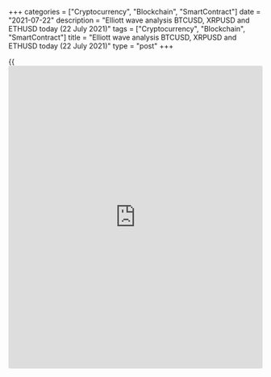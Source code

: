 +++
categories = ["Cryptocurrency", "Blockchain", "SmartContract"]
date = "2021-07-22"
description = "Elliott wave analysis BTCUSD, XRPUSD and ETHUSD today (22 July 2021)"
tags = ["Cryptocurrency", "Blockchain", "SmartContract"]
title = "Elliott wave analysis BTCUSD, XRPUSD and ETHUSD today (22 July 2021)"
type = "post"
+++

{{<iframe id="large-banner" src="https://www.bounty.group/#slide=13.0" width="100%" height="600" scrolling="no" style="border: 0px solid rgb(216, 221, 230); border-radius: 3px;">}}

2021-07-22

2021-07-22

Short-term forecast for BTCUSD, XRPUSD and ETHUSD 22.07.2021Roman Onegin

I welcome my readers!

I have prepared a short-term cryptocurrency forecast based on Elliott
wave analysis of Bitcoin, Ripple, and Ethereum. I offer entry signals to
trade each cryptocurrency.

The cryptocurrency pairs covered in the article should be rising, it is
relevant to enter long trades.

The article covers the following subjects:

##  **Elliott wave Bitcoin analysis**

The BTCUSD continues forming a global simple zigzag, with the corrective
wave [B] developing inside as a double zigzag (W)-(X)-(Y). The bearish
wave (X) must have completed as a triple zigzag. Therefore, the price
should be rising in the final motive wave (Y) to a level above 34700.00.
Sub-wave X finished at this level earlier. One could enter buy trades in
the current situation.

### Trading plan for [BTCUSD][1] today:

Buy 31970.50, TP 34700.00

* * *

##  **Elliott wave Ripple analysis**

The XRPUSD market is forming a new upwave as a double zigzag W-X-Y. Sub-
wave W completed as a simple zigzag [A]-[B]-[C]. The linking down wave X
ended as a triple zigzag [W]-[X]-[Y]-[X]-[Z]. The Ripple price should be
rising in the final motive wave Y to a level above 0.655, marked by the
linking wave [X]. One could enter purchases in the current situation.

### Trading plan for [XRPUSD][2] **** today:

Buy 0.569, TP 0.655

* * *

##  **Elliott wave Ethereum analysis**

The ETHUSD market continues forming a simple descending zigzag, with the
bearish impulse wave A completed inside. There is now developing the B
correction as a standard zigzag. There has completed the middle leg of
the zigzag, the corrective wave [B]. Wave [B] is a triple zigzag. The
price should be rising in the [C] impulse over the next few days to a
level above the previous high, where the linking wave (X) finished. One
could enter long trades in the current situation.

### Trading plan for [ETHUSD][3] **** today:

Buy 1977.95, TP 2172.00

* * *

P.S. Did you like my article? Share it in social networks: it will be
the best “thank you" :)

Ask me questions and comment below. I’ll be glad to answer your
questions and give necessary explanations.

 **Useful links:**

  * I recommend trying to trade with a reliable broker [here][4]. The system allows you to trade by yourself or copy successful traders from all across the globe.
  * Use my promo-code BLOG for getting deposit bonus 50% on LiteForex platform. Just enter this code in the appropriate field while [depositing][5] your trading account.
  * Telegram chat for traders: <t.me/liteforexengchat>. We are sharing the signals and trading experience
  * Telegram channel with high-quality analytics, Forex reviews, training articles, and other useful things for traders <t.me/liteforex>

## Price chart of BTCUSD in real time mode

The content of this article reflects the author’s opinion and does not
necessarily reflect the official position of LiteForex. The material
published on this page is provided for informational purposes only and
should not be considered as the provision of investment advice for the
purposes of Directive 2004/39/EC.

Rate this article:

{{value}}

( {{count}} {{title}} )

   1. my.liteforex.com/trading/chart?symbol=BTCUSD
   2. my.liteforex.com/trading/chart?symbol=XRPUSD
   3. my.liteforex.com/trading/chart?symbol=ETHUSD
   4. my.liteforex.com/?category=analysts-opinions&slug=short-term-forecast-for-[BTC](https://www.playgroundfx.com/blog/who-is-the-creator-of-bitcoin/)usd-xrpusd-and-ethusd-22072021&openPopup=%2Fregistration%2Fpopup&utm_source=blog&utm_medium=article&utm_campaign=bonus
   5. my.liteforex.com/deposit/?category=analysts-opinions&slug=short-term-forecast-for-[BTC](https://www.playgroundfx.com/blog/who-is-the-creator-of-bitcoin/)usd-xrpusd-and-ethusd-22072021&promo_code=BLOG&utm_source=blog&utm_medium=article&utm_campaign=bonus